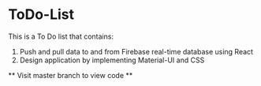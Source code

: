 # ToDo-List
This is a To Do list that contains:

1. Push and pull data to and from Firebase real-time database  using React
2. Design application by implementing Material-UI and CSS


** Visit master branch to view code **
